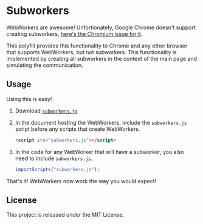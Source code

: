 # Subworkers
WebWorkers are awesome! Unfortionately, Google Chrome doesn't support creating subworkers,
[here's the Chromium issue for it](https://code.google.com/p/chromium/issues/detail?id=31666).

This polyfill provides this functionality to Chrome and any other browser that supports WebWorkers,
but not subworkers. This functionality is implemented by creating all subworkers in the context of
the main page and simulating the communication.

## Usage
Using this is easy!

1. Download [`subworkers.js`](https://raw.githubusercontent.com/dmihal/Subworkers/master/subworkers.js)
2. In the document hosting the WebWorkers, include the `subworkers.js` script before any scripts that create WebWorkers.

   ``` html
   <script src="subworkers.js"></script>
   ```

3. In the code for any WebWorker that will have a subworker, you also need to include `subworkers.js`.

   ``` javascript
   importScripts("subworkers.js");
   ```

That's it! WebWorkers now work the way you would expect!

## License
This project is released under the MIT License.

